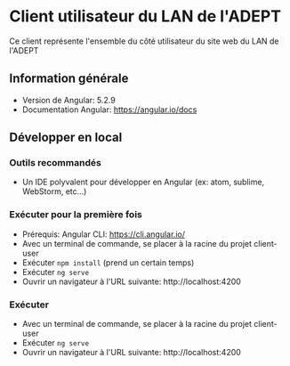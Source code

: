 
# Client utilisateur du LAN de l'ADEPT

Ce client représente l'ensemble du côté utilisateur du site web du LAN de l'ADEPT

## Information générale

 - Version de Angular: 5.2.9
 - Documentation Angular: https://angular.io/docs

## Développer en local

### Outils recommandés

 - Un IDE polyvalent pour développer en Angular (ex: atom, sublime, WebStorm, etc...)

### Exécuter pour la première fois

 - Prérequis: Angular CLI: https://cli.angular.io/
 - Avec un terminal de commande, se placer à la racine du projet client-user
 - Exécuter `npm install` (prend un certain temps)
 - Exécuter `ng serve`
 - Ouvrir un navigateur à l'URL suivante: http://localhost:4200

### Exécuter
 - Avec un terminal de commande, se placer à la racine du projet client-user
 - Exécuter `ng serve`
 - Ouvrir un navigateur à l'URL suivante: http://localhost:4200
